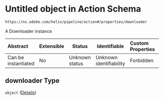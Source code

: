 # Untitled object in Action Schema

```txt
https://ns.adobe.com/helix/pipeline/action#/properties/downloader
```

A Downloader instance


| Abstract            | Extensible | Status         | Identifiable            | Custom Properties | Additional Properties | Access Restrictions | Defined In                                                        |
| :------------------ | ---------- | -------------- | ----------------------- | :---------------- | --------------------- | ------------------- | ----------------------------------------------------------------- |
| Can be instantiated | No         | Unknown status | Unknown identifiability | Forbidden         | Allowed               | none                | [action.schema.json\*](action.schema.json "open original schema") |

## downloader Type

`object` ([Details](action-properties-downloader.md))
